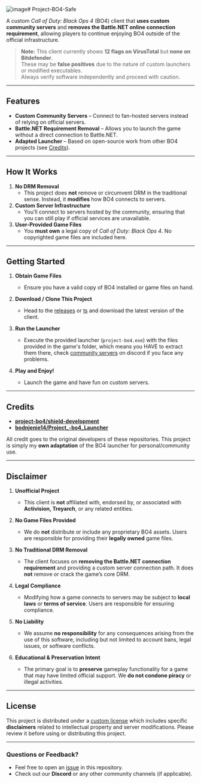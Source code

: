 ![image](https://github.com/user-attachments/assets/0b3e0210-1cd8-428e-85ce-372d44614901)# Project-BO4-Safe

A custom *Call of Duty: Black Ops 4* (BO4) client that **uses custom community servers** and **removes the Battle.NET online connection requirement**, allowing players to continue enjoying BO4 outside of the official infrastructure.  

> **Note:** This client currently shows **12 flags on VirusTotal** but **none on Bitdefender**.  
> These may be **false positives** due to the nature of custom launchers or modified executables.  
> Always verify software independently and proceed with caution.

---

## Features

- **Custom Community Servers** – Connect to fan-hosted servers instead of relying on official servers.  
- **Battle.NET Requirement Removal** – Allows you to launch the game without a direct connection to Battle.NET.  
- **Adapted Launcher** – Based on open-source work from other BO4 projects (see [Credits](#credits)).

---

## How It Works

1. **No DRM Removal**  
   - This project does **not** remove or circumvent DRM in the traditional sense. Instead, it **modifies** how BO4 connects to servers.  
2. **Custom Server Infrastructure**  
   - You’ll connect to servers hosted by the community, ensuring that you can still play if official services are unavailable.  
3. **User-Provided Game Files**  
   - You **must own** a legal copy of *Call of Duty: Black Ops 4*. No copyrighted game files are included here.

---

## Getting Started

1. **Obtain Game Files**  
   - Ensure you have a valid copy of BO4 installed or game files on hand.

2. **Download / Clone This Project**  
   - Head to the [releases](https://github.com/sirchico/project-bo4-safe/releases/tag/release) or [ts](../../releases) and download the latest version of the client.

3. **Run the Launcher**  
   - Execute the provided launcher (`project-bo4.exe`) with the files provided in the game's folder, which means you HAVE to extract them there, check [community servers](https://discord.com/invite/AXECAzJJGU) on discord if you face any problems.

4. **Play and Enjoy!**  
   - Launch the game and have fun on custom servers.

---

## Credits

- **[project-bo4/shield-development](https://github.com/project-bo4/shield-development)**  
- **[bodnjenie14/Project_-bo4_Launcher](https://github.com/bodnjenie14/Project_-bo4_Launcher)**  

All credit goes to the original developers of these repositories. This project is simply my **own adaptation** of the BO4 launcher for personal/community use.

---

## Disclaimer

1. **Unofficial Project**  
   - This client is **not** affiliated with, endorsed by, or associated with **Activision, Treyarch**, or any related entities.

2. **No Game Files Provided**  
   - We do **not** distribute or include any proprietary BO4 assets. Users are responsible for providing their **legally owned** game files.

3. **No Traditional DRM Removal**  
   - The client focuses on **removing the Battle.NET connection requirement** and providing a custom server connection path. It does **not** remove or crack the game’s core DRM.

4. **Legal Compliance**  
   - Modifying how a game connects to servers may be subject to **local laws** or **terms of service**. Users are responsible for ensuring compliance.

5. **No Liability**  
   - We assume **no responsibility** for any consequences arising from the use of this software, including but not limited to account bans, legal issues, or software conflicts.

6. **Educational & Preservation Intent**  
   - The primary goal is to **preserve** gameplay functionality for a game that may have limited official support. We **do not condone piracy** or illegal activities.

---

## License

This project is distributed under a [custom license](./LICENSE) which includes specific **disclaimers** related to intellectual property and server modifications. Please review it before using or distributing this project.

---

### Questions or Feedback?

- Feel free to open an [issue](../../issues) in this repository.  
- Check out our **Discord** or any other community channels (if applicable).
